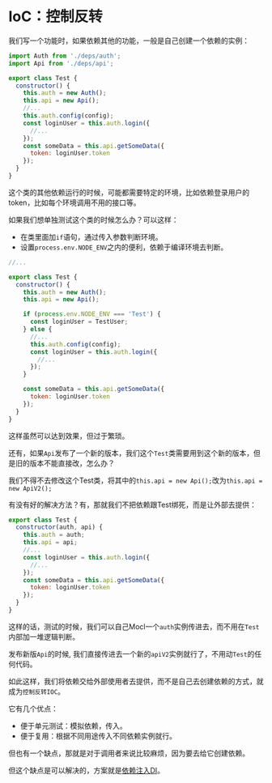 # IoC：控制反转

我们写一个功能时，如果依赖其他的功能，一般是自己创建一个依赖的实例：

```js
import Auth from './deps/auth';
import Api from './deps/api';

export class Test {
  constructor() {
    this.auth = new Auth();
    this.api = new Api();
    //...
    this.auth.config(config);
    const loginUser = this.auth.login({
      //...
    });
    const someData = this.api.getSomeData({
      token: loginUser.token
    });
  }
}
```

这个类的其他依赖运行的时候，可能都需要特定的环境，比如依赖登录用户的token，比如每个环境调用不用的接口等。

如果我们想单独测试这个类的时候怎么办？可以这样：

- 在类里面加`if`语句，通过传入参数判断环境。
- 设置`process.env.NODE_ENV`之内的便利，依赖于编译环境去判断。

```js
//...

export class Test {
  constructor() {
    this.auth = new Auth();
    this.api = new Api();

    if (process.env.NODE_ENV === 'Test') {
      const loginUser = TestUser;
    } else {
      //...
      this.auth.config(config);
      const loginUser = this.auth.login({
        //...
      });
    }

    const someData = this.api.getSomeData({
      token: loginUser.token
    });
  }
}
```

这样虽然可以达到效果，但过于繁琐。

还有，如果`Api`发布了一个新的版本，我们这个`Test`类需要用到这个新的版本，但是旧的版本不能直接改，怎么办？

我们不得不去修改这个Test类，将其中的`this.api = new Api();`改为`this.api = new ApiV2();`

有没有好的解决方法？有，那就我们不把依赖跟Test绑死，而是让外部去提供：

```js
export class Test {
  constructor(auth, api) {
    this.auth = auth;
    this.api = api;
    //...
    const loginUser = this.auth.login({
      //...
    });
    const someData = this.api.getSomeData({
      token: loginUser.token
    });
  }
}
```

这样的话，测试的时候，我们可以自己Mocl一个`auth`实例传进去，而不用在`Test`内部加一堆逻辑判断。

发布新版`Api`的时候, 我们直接传进去一个新的`apiV2`实例就行了，不用动`Test`的任何代码。

如此这样，我们将依赖交给外部使用者去提供，而不是自己去创建依赖的方式，就成为`控制反转IOC`。

它有几个优点：

- 便于单元测试：模拟依赖，传入。
- 便于复用：根据不同用途传入不同依赖实例就行。

但也有一个缺点，那就是对于调用者来说比较麻烦，因为要去给它创建依赖。

但这个缺点是可以解决的，方案就是[依赖注入DI](./di.md)。
